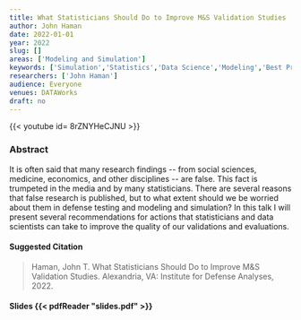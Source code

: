 ```yaml
---
title: What Statisticians Should Do to Improve M&S Validation Studies
author: John Haman
date: 2022-01-01
year: 2022
slug: []
areas: ['Modeling and Simulation']
keywords: ['Simulation','Statistics','Data Science','Modeling','Best Practices for Statistically Validating Modeling and Simulation (M&S) Tools Used in Operational Testing']
researchers: ['John Haman']
audience: Everyone
venues: DATAWorks
draft: no
---
```


{{< youtube id= 8rZNYHeCJNU >}}

### Abstract
It is often said that many research findings -- from social sciences, medicine, economics, and other disciplines -- are false. This fact is trumpeted in the media and by many statisticians. There are several reasons that false research is published, but to what extent should we be worried about them in defense testing and modeling and simulation? In this talk I will present several recommendations for actions that statisticians and data scientists can take to improve the quality of our validations and evaluations.

#### Suggested Citation
> Haman, John T. What Statisticians Should Do to Improve M&S Validation Studies. Alexandria, VA: Institute for Defense Analyses, 2022.

#### Slides {{< pdfReader "slides.pdf" >}}




